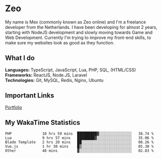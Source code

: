 # Zeo
My name is Mex (commonly known as Zeo online) and I'm a freelance developer from the Netherlands. I have been developing for almost 2 years, starting with NodeJS development and slowly moving towards Game and Web Development. Currently I'm trying to improve my front-end skills, to make sure my websites look as good as they function.

## What I do
**Languages:** TypeScript, JavaScript, Lua, PHP, SQL, (HTML/CSS)<br/>
**Frameworks:** ReactJS, Node.JS, Laravel<br/>
**Technologies:** Git, MySQL, Redis, Nginx, Ubuntu<br/>

## Important Links
[Portfolio](https://zeodev.cc)

## My WakaTime Statistics
<!--START_SECTION:waka-->
```text
PHP              10 hrs 59 mins  █████████▓░░░░░░░░░░░░░░░   38.74 % 
Lua              9 hrs 57 mins   ████████▓░░░░░░░░░░░░░░░░   35.06 % 
Blade Template   2 hrs 20 mins   ██░░░░░░░░░░░░░░░░░░░░░░░   08.26 % 
Vue.js           1 hr 30 mins    █▒░░░░░░░░░░░░░░░░░░░░░░░   05.30 % 
Other            48 mins         ▓░░░░░░░░░░░░░░░░░░░░░░░░   02.83 % 
```
<!--END_SECTION:waka-->
